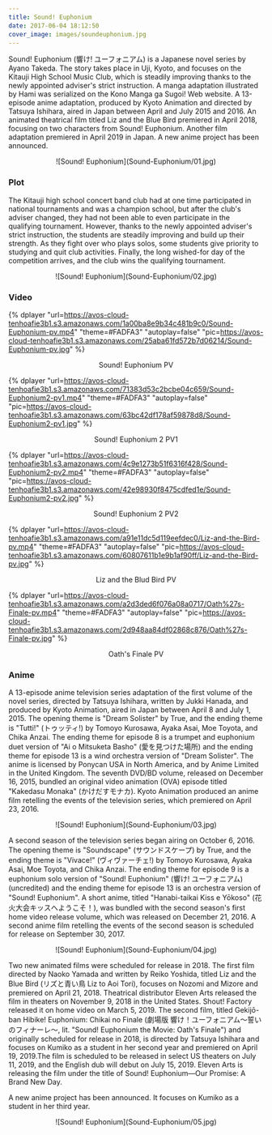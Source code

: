 ```yaml
---
title: Sound! Euphonium
date: 2017-06-04 18:12:50
cover_image: images/soundeuphonium.jpg
---
```

Sound! Euphonium (響け! ユーフォニアム) is a Japanese novel series by Ayano Takeda. The story takes place in Uji, Kyoto, and focuses on the Kitauji High School Music Club, which is steadily improving thanks to the newly appointed adviser's strict instruction. A manga adaptation illustrated by Hami was serialized on the Kono Manga ga Sugoi! Web website. A 13-episode anime adaptation, produced by Kyoto Animation and directed by Tatsuya Ishihara, aired in Japan between April and July 2015 and 2016. An animated theatrical film titled Liz and the Blue Bird premiered in April 2018, focusing on two characters from Sound! Euphonium. Another film adaptation premiered in April 2019 in Japan. A new anime project has been announced.

<center>![Sound! Euphonium](Sound-Euphonium/01.jpg)</center>

### Plot
The Kitauji high school concert band club had at one time participated in national tournaments and was a champion school, but after the club's adviser changed, they had not been able to even participate in the qualifying tournament. However, thanks to the newly appointed adviser's strict instruction, the students are steadily improving and build up their strength. As they fight over who plays solos, some students give priority to studying and quit club activities. Finally, the long wished-for day of the competition arrives, and the club wins the qualifying tournament.


<center>![Sound! Euphonium](Sound-Euphonium/02.jpg)</center>

### Video
{% dplayer "url=https://avos-cloud-tenhoafie3b1.s3.amazonaws.com/1a00ba8e9b34c481b9c0/Sound-Euphonium-pv.mp4"  "theme=#FADFA3" "autoplay=false" "pic=https://avos-cloud-tenhoafie3b1.s3.amazonaws.com/25aba61fd572b7d06214/Sound-Euphonium-pv.jpg" %}
<center>Sound! Euphonium PV</center>

{% dplayer "url=https://avos-cloud-tenhoafie3b1.s3.amazonaws.com/71383d53c2bcbe04c659/Sound-Euphonium2-pv1.mp4"  "theme=#FADFA3" "autoplay=false" "pic=https://avos-cloud-tenhoafie3b1.s3.amazonaws.com/63bc42df178af59878d8/Sound-Euphonium2-pv1.jpg" %}
<center>Sound! Euphonium 2 PV1</center>

{% dplayer "url=https://avos-cloud-tenhoafie3b1.s3.amazonaws.com/4c9e1273b51f6316f428/Sound-Euphonium2-pv2.mp4"  "theme=#FADFA3" "autoplay=false" "pic=https://avos-cloud-tenhoafie3b1.s3.amazonaws.com/42e98930f8475cdfed1e/Sound-Euphonium2-pv2.jpg" %}
<center>Sound! Euphonium 2 PV2</center>

{% dplayer "url=https://avos-cloud-tenhoafie3b1.s3.amazonaws.com/a91e11dc5d119eefdec0/Liz-and-the-Bird-pv.mp4"  "theme=#FADFA3" "autoplay=false" "pic=https://avos-cloud-tenhoafie3b1.s3.amazonaws.com/60807611b1e9b1af90ff/Liz-and-the-Bird-pv.jpg" %}
<center>Liz and the Blud Bird PV</center>

{% dplayer "url=https://avos-cloud-tenhoafie3b1.s3.amazonaws.com/a2d3ded6f076a08a0717/Oath%27s-Finale-pv.mp4"  "theme=#FADFA3" "autoplay=false" "pic=https://avos-cloud-tenhoafie3b1.s3.amazonaws.com/2d948aa84df02868c876/Oath%27s-Finale-pv.jpg" %}
<center>Oath's Finale PV</center>

### Anime
A 13-episode anime television series adaptation of the first volume of the novel series, directed by Tatsuya Ishihara, written by Jukki Hanada, and produced by Kyoto Animation, aired in Japan between April 8 and July 1, 2015. The opening theme is "Dream Solister" by True, and the ending theme is "Tutti!" (トゥッティ!) by Tomoyo Kurosawa, Ayaka Asai, Moe Toyota, and Chika Anzai. The ending theme for episode 8 is a trumpet and euphonium duet version of "Ai o Mitsuketa Basho" (愛を見つけた場所) and the ending theme for episode 13 is a wind orchestra version of "Dream Solister". The anime is licensed by Ponycan USA in North America, and by Anime Limited in the United Kingdom. The seventh DVD/BD volume, released on December 16, 2015, bundled an original video animation (OVA) episode titled "Kakedasu Monaka" (かけだすモナカ). Kyoto Animation produced an anime film retelling the events of the television series, which premiered on April 23, 2016.

<center>![Sound! Euphonium](Sound-Euphonium/03.jpg)</center>

A second season of the television series began airing on October 6, 2016. The opening theme is "Soundscape" (サウンドスケープ) by True, and the ending theme is "Vivace!" (ヴィヴァーチェ!) by Tomoyo Kurosawa, Ayaka Asai, Moe Toyota, and Chika Anzai. The ending theme for episode 9 is a euphonium solo version of "Sound! Euphonium" (響け! ユーフォニアム) (uncredited) and the ending theme for episode 13 is an orchestra version of "Sound! Euphonium". A short anime, titled "Hanabi-taikai Kiss e Yōkoso" (花火大会キッスへようこそ！), was bundled with the second season's first home video release volume, which was released on December 21, 2016. A second anime film retelling the events of the second season is scheduled for release on September 30, 2017.

<center>![Sound! Euphonium](Sound-Euphonium/04.jpg)</center>

Two new animated films were scheduled for release in 2018. The first film directed by Naoko Yamada and written by Reiko Yoshida, titled Liz and the Blue Bird (リズと青い鳥 Liz to Aoi Tori), focuses on Nozomi and Mizore and premiered on April 21, 2018. Theatrical distributor Eleven Arts released the film in theaters on November 9, 2018 in the United States. Shout! Factory released it on home video on March 5, 2019. The second film, titled Gekijō-ban Hibike! Euphonium: Chikai no Finale (劇場版 響け！ユーフォニアム～誓いのフィナーレ～, lit. "Sound! Euphonium the Movie: Oath's Finale") and originally scheduled for release in 2018, is directed by Tatsuya Ishihara and focuses on Kumiko as a student in her second year and premiered on April 19, 2019.The film is scheduled to be released in select US theaters on July 11, 2019, and the English dub will debut on July 15, 2019. Eleven Arts is releasing the film under the title of Sound! Euphonium—Our Promise: A Brand New Day.

A new anime project has been announced. It focuses on Kumiko as a student in her third year.

<center>![Sound! Euphonium](Sound-Euphonium/05.jpg)</center>

